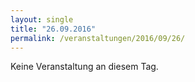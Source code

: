 ```yaml
---
layout: single
title: "26.09.2016"
permalink: /veranstaltungen/2016/09/26/
---
```


Keine Veranstaltung an diesem Tag.
